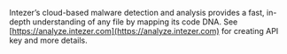 Intezer’s cloud-based malware detection and analysis provides a fast, in-depth understanding of any file by mapping its code DNA.
See [https://analyze.intezer.com](https://analyze.intezer.com) for creating API key and more details.